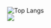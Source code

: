<!--![GitHub Views](https://komarev.com/ghpvc/?username=unaiiM&color=2A3F36)
<br />-->
<!--[![unaiiM github stats](https://github-readme-stats.vercel.app/api?username=unaiiM&theme=gotham&show_icons=true)](https://github.com/anuraghazra/github-readme-stats)
<br />-->
![Top Langs](https://github-readme-stats-git-masterrstaa-rickstaa.vercel.app/api/top-langs/?username=unaiiM&hide=html,css,smali,makefile,dogescript,shell,batchfile,php&langs_count=10)<br>
![](https://komarev.com/ghpvc/?username=unaiiM)
